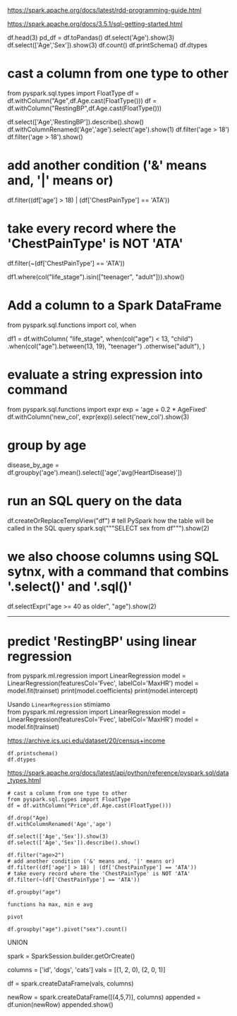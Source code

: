 https://spark.apache.org/docs/latest/rdd-programming-guide.html



https://spark.apache.org/docs/3.5.1/sql-getting-started.html


df.head(3)
pd_df = df.toPandas()
df.select('Age').show(3)
df.select(['Age','Sex']).show(3)
df.count()
df.printSchema()
df.dtypes

# cast a column from one type to other
from pyspark.sql.types import FloatType
df = df.withColumn("Age",df.Age.cast(FloatType()))
df = df.withColumn("RestingBP",df.Age.cast(FloatType()))

df.select(['Age','RestingBP']).describe().show()
df.withColumnRenamed('Age','age').select('age').show(1)
df.filter('age > 18')
df.filter('age > 18').show()

# add another condition ('&' means and, '|' means or)
df.filter((df['age'] > 18) | (df['ChestPainType'] == 'ATA'))

# take every record where the 'ChestPainType' is NOT 'ATA'
df.filter(~(df['ChestPainType'] == 'ATA'))


df1.where(col("life_stage").isin(["teenager", "adult"])).show()

# Add a column to a Spark DataFrame
from pyspark.sql.functions import col, when

df1 = df.withColumn(
    "life_stage",
    when(col("age") < 13, "child")
    .when(col("age").between(13, 19), "teenager")
    .otherwise("adult"),
)

# evaluate a string expression into command
from pyspark.sql.functions import expr
exp = 'age + 0.2 * AgeFixed'
df.withColumn('new_col', expr(exp)).select('new_col').show(3)

# group by age
disease_by_age = df.groupby('age').mean().select(['age','avg(HeartDisease)'])

# run an SQL query on the data
df.createOrReplaceTempView("df") # tell PySpark how the table will be called in the SQL query
spark.sql("""SELECT sex from df""").show(2)

# we also choose columns using SQL sytnx, with a command that combins '.select()' and '.sql()'
df.selectExpr("age >= 40 as older", "age").show(2)

---

# predict 'RestingBP' using linear regression
from pyspark.ml.regression import LinearRegression
model = LinearRegression(featuresCol='Fvec', labelCol='MaxHR')
model = model.fit(trainset)
print(model.coefficients)
print(model.intercept)


Usando `LinearRegression` stimiamo  
from pyspark.ml.regression import LinearRegression
model = LinearRegression(featuresCol='Fvec', labelCol='MaxHR')
model = model.fit(trainset)

https://archive.ics.uci.edu/dataset/20/census+income



```
df.printschema()
df.dtypes
```
https://spark.apache.org/docs/latest/api/python/reference/pyspark.sql/data_types.html
```
# cast a column from one type to other
from pyspark.sql.types import FloatType
df = df.withColumn("Price",df.Age.cast(FloatType()))
```
```
df.drop("Age)
df.withColumnRenamed('Age','age')

df.select(['Age','Sex']).show(3)
df.select(['Age','Sex']).describe().show()

df.filter("age>2")
# add another condition ('&' means and, '|' means or)
df.filter((df['age'] > 18) | (df['ChestPainType'] == 'ATA'))
# take every record where the 'ChestPainType' is NOT 'ATA'
df.filter(~(df['ChestPainType'] == 'ATA'))

df.groupby("age")

functions ha max, min e avg

pivot

df.groupby("age").pivot("sex").count()
```

UNION 

spark = SparkSession.builder.getOrCreate()

columns = ['id', 'dogs', 'cats']
vals = [(1, 2, 0), (2, 0, 1)]

df = spark.createDataFrame(vals, columns)

newRow = spark.createDataFrame([(4,5,7)], columns)
appended = df.union(newRow)
appended.show()